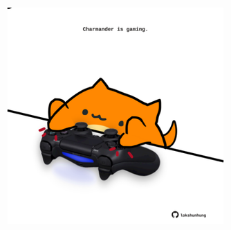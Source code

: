 <!-- built at 15/04/2021, 21:06:52 UTC -->
<p align="center">
  <img width="500" height="500" src="./ReadmeImage.svg">
</p>
